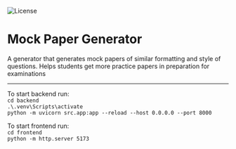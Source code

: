 ![License](https://img.shields.io/badge/license-Proprietary-red.svg)


# Mock Paper Generator
A generator that generates mock papers of similar formatting and style of questions. Helps students get more practice papers in preparation for examinations

<hr>


To start backend run: <br>
`cd backend` <br>
`.\.venv\Scripts\activate` <br>
`python -m uvicorn src.app:app --reload --host 0.0.0.0 --port 8000`

To start frontend run: <br>
`cd frontend`<br>
`python -m http.server 5173`